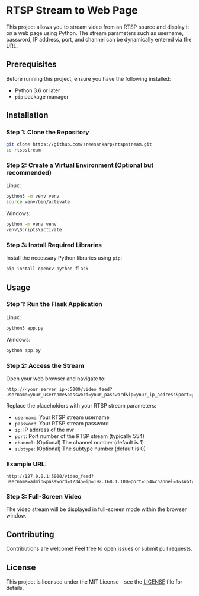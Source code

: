 
# RTSP Stream to Web Page

This project allows you to stream video from an RTSP source and display it on a web page using Python. The stream parameters such as username, password, IP address, port, and channel can be dynamically entered via the URL.

## Prerequisites

Before running this project, ensure you have the following installed:

- Python 3.6 or later
- `pip` package manager

## Installation

### Step 1: Clone the Repository

```bash
git clone https://github.com/sreesankarp/rtspstream.git
cd rtspstream
```

### Step 2: Create a Virtual Environment (Optional but recommended)

Linux:

```bash
python3 -m venv venv
source venv/bin/activate
```

Windows:

```bash
python -m venv venv
venv\Scripts\activate
```

### Step 3: Install Required Libraries

Install the necessary Python libraries using `pip`:

```bash
pip install opencv-python flask
```

## Usage

### Step 1: Run the Flask Application

Linux:

```bash
python3 app.py
```

Windows:

```bash
python app.py
```

### Step 2: Access the Stream

Open your web browser and navigate to:

```
http://<your_server_ip>:5000/video_feed?username=your_username&password=your_password&ip=your_ip_address&port=your_port&channel=1&subtype=0
```

Replace the placeholders with your RTSP stream parameters:

- `username`: Your RTSP stream username
- `password`: Your RTSP stream password
- `ip`: IP address of the nvr
- `port`: Port number of the RTSP stream (typically 554)
- `channel`: (Optional) The channel number (default is 1)
- `subtype`: (Optional) The subtype number (default is 0)

### Example URL:

```
http://127.0.0.1:5000/video_feed?username=admin&password=12345&ip=192.168.1.100&port=554&channel=1&subtype=0
```

### Step 3: Full-Screen Video

The video stream will be displayed in full-screen mode within the browser window.

## Contributing

Contributions are welcome! Feel free to open issues or submit pull requests.

## License

This project is licensed under the MIT License - see the [LICENSE](LICENSE) file for details.
